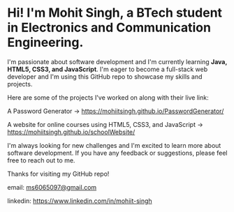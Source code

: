 
# Hi! I'm Mohit Singh, a BTech student in Electronics and Communication Engineering.

I'm passionate about software development and I'm currently learning **Java, HTML5, CSS3, and JavaScript**. I'm eager to become a full-stack web developer and I'm using this GitHub repo to showcase my skills and projects.

Here are some of the projects I've worked on along with their live link:

A Password Generator -> https://mohiitsingh.github.io/PasswordGenerator/

A website for online courses using HTML5, CSS3, and JavaScript -> https://mohiitsingh.github.io/schoolWebsite/

I'm always looking for new challenges and I'm excited to learn more about software development. If you have any feedback or suggestions, please feel free to reach out to me.

Thanks for visiting my GitHub repo!

email: ms6065097@gmail.com

linkedin: https://www.linkedin.com/in/mohiit-singh
